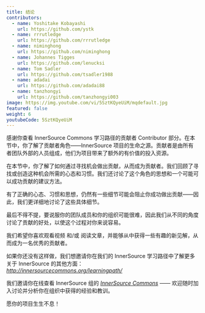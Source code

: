 ```yaml
---
title: 结论
contributors:
  - name: Yoshitake Kobayashi
    url: https://github.com/ystk
  - name: rrrutledge
    url: https://github.com/rrrutledge
  - name: niminghong
    url: https://github.com/niminghong
  - name: Johannes Tigges
    url: https://github.com/lenucksi
  - name: Tom Sadler
    url: https://github.com/tsadler1988
  - name: adadai
    url: https://github.com/adadai88
  - name: tanzhongyi
    url: https://github.com/tanzhongyi003
image: https://img.youtube.com/vi/5SztKQyeUiM/mqdefault.jpg
featured: false
weight: 6
youtubeCode: 5SztKQyeUiM
---
```

<div class="paragraph">
<p>感谢你查看 InnerSource Commons 学习路径的贡献者 Contributor 部分。在本节中，你了解了贡献者角色——InnerSource 项目的生命之源。贡献者是由所有者团队外部的人员组成，他们为项目带来了额外的有价值的投入资源。</p>
</div>
<div class="paragraph">
<p>在本节中，你了解了如何通过寻找机会做出贡献，从而成为贡献者。我们回顾了寻找或创造这种机会所需的心态和习惯。我们还讨论了这个角色的思想和一个可能可以成功贡献的建议方法。</p>
</div>
<div class="paragraph">
<p>有了正确的心态、习惯和思想，仍然有一些细节可能会阻止你成功做出贡献——因此，我们更详细地讨论了这些具体细节。</p>
</div>
<div class="paragraph">
<p>最后不得不提，要说服你的团队成员和你的组织可能很难，因此我们从不同的角度讨论了贡献的好处，以使这个过程对你来说容易。</p>
</div>
<div class="paragraph">
<p>我们希望你喜欢观看视频 和/或 阅读文章，并能够从中获得一些有趣的新见解，从而成为一名优秀的贡献者。</p>
</div>
<div class="paragraph">
<p>如果你还没有这样做，我们想邀请你在我们的 InnerSource 学习路径中了解更多关于 InnerSource 的其他方面： <a href="https://innersourcecommons.org/learningpath/"><em>http://innersourcecommons.org/learningpath/</em></a></p>
</div>
<div class="paragraph">
<p>我们邀请你在线查看 InnerSource 组的 <a href="http://innersourcecommons.org/"><em>InnerSource Commons</em></a> —— 欢迎随时加入讨论并分析你在组织中获得的经验和教训。</p>
</div>
<div class="paragraph">
<p>愿你的项目生生不息！</p>
</div>
<!--- This file autogenerated from https://github.com/InnerSourceCommons/InnerSourceLearningPath/blob/master/scripts -->